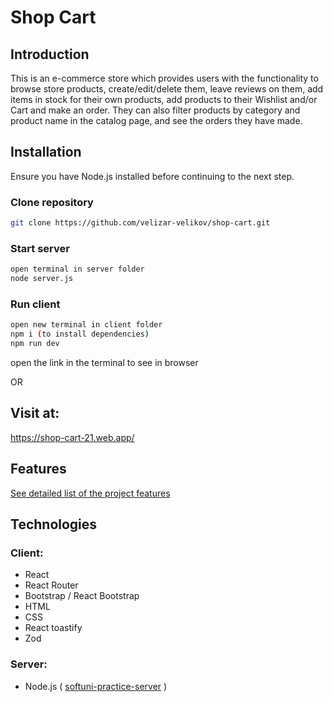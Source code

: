 # Shop Cart

## Introduction

This is an e-commerce store which provides users with the functionality to browse store products, create/edit/delete them, leave reviews on them, add items in stock for their own products, add products to their Wishlist and/or Cart and make an order. They can also filter products by category and product name in the catalog page, and see the orders they have made.

## Installation

Ensure you have Node.js installed before continuing to the next step.

### Clone repository

```bash
git clone https://github.com/velizar-velikov/shop-cart.git
```

### Start server

```bash
open terminal in server folder
node server.js
```

### Run client

```bash
open new terminal in client folder
npm i (to install dependencies)
npm run dev
```

open the link in the terminal to see in browser

OR

## Visit at:

https://shop-cart-21.web.app/

## Features

[See detailed list of the project features](https://github.com/velizar-velikov/shop-cart/blob/main/FEATURES.md)

## Technologies

### Client:

-   React
-   React Router
-   Bootstrap / React Bootstrap
-   HTML
-   CSS
-   React toastify
-   Zod

### Server:

-   Node.js ( [softuni-practice-server](https://github.com/softuni-practice-server/softuni-practice-server/tree/master) )
